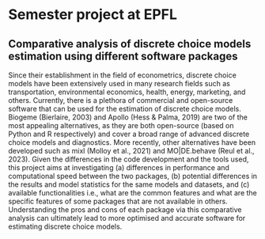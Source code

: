 # Semester project at EPFL
## Comparative analysis of discrete choice models estimation using different software packages

Since their establishment in the field of econometrics, discrete choice models have been extensively used
in many research fields such as transportation, environmental economics, health, energy, marketing, and
others. Currently, there is a plethora of commercial and open-source software that can be used for the estimation
of discrete choice models. Biogeme (Bierlaire, 2003) and Apollo (Hess & Palma, 2019) are two
of the most appealing alternatives, as they are both open-source (based on Python and R respectively) and
cover a broad range of advanced discrete choice models and diagnostics. More recently, other alternatives
have been developed such as mixl (Molloy et al., 2021) and MO|DE.behave (Reul et al., 2023). Given the
differences in the code development and the tools used, this project aims at investigating (a) differences in
performance and computational speed between the two packages, (b) potential differences in the results and
model statistics for the same models and datasets, and (c) available functionalities i.e., what are the common
features and what are the specific features of some packages that are not available in others. Understanding
the pros and cons of each package via this comparative analysis can ultimately lead to more optimised and
accurate software for estimating discrete choice models.

